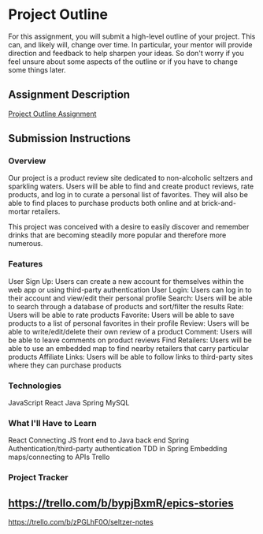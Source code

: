 # Project Outline
For this assignment, you will submit a high-level outline of your project. This can, and likely will, change over time. In particular, your mentor will provide direction and feedback to help sharpen your ideas. So don't worry if you feel unsure about some aspects of the outline or if you have to change some things later.

## Assignment Description
[Project Outline Assignment](https://education.launchcode.org/liftoff/modules/assignments/project-outline)

## Submission Instructions

### Overview
Our project is a product review site dedicated to non-alcoholic seltzers and sparkling waters. Users will be able to find and create product reviews, rate products, and log in to curate a personal list of favorites. They will also be able to find places to purchase products both online and at brick-and-mortar retailers.

This project was conceived with a desire to easily discover and remember drinks that are becoming steadily more popular and therefore more numerous.
### Features
User Sign Up: Users can create a new account for themselves within the web app or using third-party authentication
User Login: Users can log in to their account and view/edit their personal profile
Search: Users will be able to search through a database of products and sort/filter the results
Rate: Users will be able to rate products
Favorite: Users will be able to save products to a list of personal favorites in their profile
Review: Users will be able to write/edit/delete their own review of a product
Comment: Users will be able to leave comments on product reviews
Find Retailers: Users will be able to use an embedded map to find nearby retailers that carry particular products
Affiliate Links: Users will be able to follow links to third-party sites where they can purchase products
### Technologies
JavaScript
React
Java
Spring 
MySQL
### What I'll Have to Learn
React
Connecting JS front end to Java back end
Spring Authentication/third-party authentication
TDD in Spring
Embedding maps/connecting to APIs
Trello
### Project Tracker
https://trello.com/b/bypjBxmR/epics-stories
-----
https://trello.com/b/zPGLhF0O/seltzer-notes

